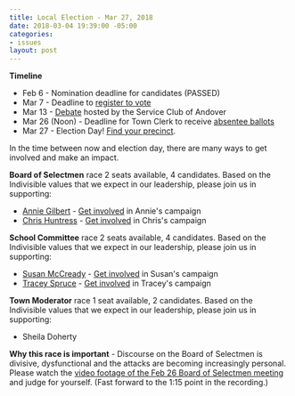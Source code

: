 ```yaml
---
title: Local Election - Mar 27, 2018
date: 2018-03-04 19:39:00 -05:00
categories:
- issues
layout: post
---
```


**Timeline**
* Feb 6 - Nomination deadline for candidates (PASSED)
* Mar 7 - Deadline to [register to vote](http://bit.ly/1IYJYjQ)
* Mar 13 - [Debate](http://bit.ly/2FkghJx) hosted by the Service Club of Andover
* Mar 26 (Noon) - Deadline for Town Clerk to receive [absentee ballots](http://bit.ly/2I5r4cy)
* Mar 27 - Election Day! [Find your precinct](http://bit.ly/2Fg0mjI).

In the time between now and election day, there are many ways to get involved and make an impact. 

**Board of Selectmen** race
2 seats available, 4 candidates. Based on the Indivisible values that we expect in our leadership, please join us in supporting: 
* [Annie Gilbert](https://annieforandover.org/) - [Get involved](https://annieforandover.org/campaign-support/) in Annie's campaign
* [Chris Huntress](http://www.huntressforselectman.com/) - [Get involved](http://www.huntressforselectman.com/photos) in Chris's campaign

**School Committee** race
2 seats available, 4 candidates. Based on the Indivisible values that we expect in our leadership, please join us in supporting: 
* [Susan McCready](http://susan4andoversc.com/) -  [Get involved](http://susan4andoversc.com/volunteer) in Susan's campaign
* [Tracey Spruce](https://spruceforandover.org/) -  [Get involved](https://spruceforandover.org/support/) in Tracey's campaign

**Town Moderator** race
1 seat available, 2 candidates. Based on the Indivisible values that we expect in our leadership, please join us in supporting: 
* Sheila Doherty

**Why this race is important** - Discourse on the Board of Selectmen is divisive, dysfunctional and the attacks are becoming increasingly personal. Please watch the [video footage of the Feb 26 Board of Selectmen meeting](http://bit.ly/2tiNQdq) and judge for yourself. (Fast forward to the 1:15 point in the recording.)
